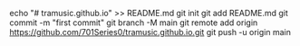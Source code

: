 echo "# tramusic.github.io" >> README.md
git init
git add README.md
git commit -m "first commit"
git branch -M main
git remote add origin https://github.com/701Series0/tramusic.github.io.git
git push -u origin main
